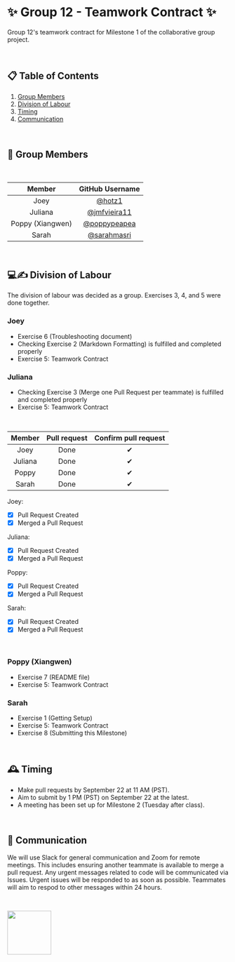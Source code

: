 # ✨ Group 12 - Teamwork Contract ✨

Group 12's teamwork contract for Milestone 1 of the collaborative group project.

$~$

## 📋 Table of Contents
1. [Group Members](#members)
2. [Division of Labour](#division)
3. [Timing](#timing)
4. [Communication](#communication)

$~$

## 🤝 <a name="members"></a> Group Members

$~$ 

Member | GitHub Username
| :---: | :---:
Joey | [@hotz1](https://github.com/hotz1)
Juliana | [@jmfvieira11](https://github.com/jmfvieira11)
Poppy (Xiangwen) | [@poppypeapea](https://github.com/poppypeapea)
Sarah | [@sarahmasri](https://github.com/sarahmasri)

$~$

## 💻✍️ <a name="division"></a> Division of Labour 

The division of labour was decided as a group. Exercises 3, 4, and 5 were done together. 

### **Joey**
- Exercise 6 (Troubleshooting document)
- Checking Exercise 2 (Markdown Formatting) is fulfilled and completed properly
- Exercise 5: Teamwork Contract

### **Juliana**
- Checking Exercise 3 (Merge one Pull Request per teammate) is fulfilled and completed properly
- Exercise 5: Teamwork Contract
  
$~$

Member | Pull request | Confirm pull request
   :---:  |   :---:  |   :---:  
Joey| Done | ✔
Juliana | Done | ✔
Poppy | Done  |  ✔
Sarah | Done | ✔

Joey:
- [x] Pull Request Created
- [x] Merged a Pull Request

Juliana:
- [x] Pull Request Created
- [x] Merged a Pull Request

Poppy:
- [x] Pull Request Created
- [x] Merged a Pull Request

Sarah:
- [x] Pull Request Created
- [x] Merged a Pull Request

$~$

### **Poppy (Xiangwen)**
- Exercise 7 (README file)
- Exercise 5: Teamwork Contract

### **Sarah**
- Exercise 1 (Getting Setup)
- Exercise 5: Teamwork Contract
- Exercise 8 (Submitting this Milestone)

$~$

## 🕰️ <a name="timing"></a> Timing 

- Make pull requests by September 22 at 11 AM (PST).
- Aim to submit by 1 PM (PST) on September 22  at the latest.
- A meeting has been set up for Milestone 2 (Tuesday after class). 

$~$

## 💬 <a name="communication"></a> Communication 

We will use Slack for general communication and Zoom for remote meetings. This includes ensuring another teammate is available to merge a pull request. Any urgent messages related to code will be communicated via Issues. Urgent issues will be responded to as soon as possible. Teammates will aim to respod to other messages within 24 hours. 

$~$

<img src= "https://cdn-icons-png.flaticon.com/256/7564/7564847.png" width="100" height="100">
